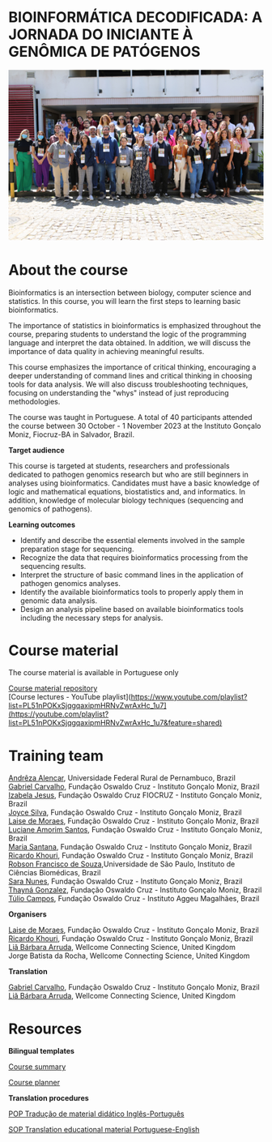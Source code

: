 # BIOINFORMÁTICA DECODIFICADA: A JORNADA DO INICIANTE À GENÔMICA DE PATÓGENOS

![Participants of the course Decodified Bioinformatics: the beginner’s journey into pathogen genomics. Credit: Fiocruz-BA](images/IGM_B$B_photo.JPG)

# About the course

Bioinformatics is an intersection between biology, computer science and statistics. In this course, you will learn the first steps to learning basic bioinformatics.

The importance of statistics in bioinformatics is emphasized throughout the course, preparing students to understand the logic of the programming language and interpret the data obtained. In addition, we will discuss the importance of data quality in achieving meaningful results.

This course emphasizes the importance of critical thinking, encouraging a deeper understanding of command lines and critical thinking in choosing tools for data analysis. We will also discuss troubleshooting techniques, focusing on understanding the "whys" instead of just reproducing methodologies.

The course was taught in Portuguese. A total of 40 participants attended the course between 30 October - 1 November 2023 at the Instituto Gonçalo Moniz, Fiocruz-BA in Salvador, Brazil. 


**Target audience**

This course is targeted at students, researchers and professionals dedicated to pathogen genomics research but who are still beginners in analyses using bioinformatics. Candidates must have a basic knowledge of logic and mathematical equations, biostatistics and, and informatics. In addition, knowledge of molecular biology techniques (sequencing and genomics of pathogens).

**Learning outcomes**

* Identify and describe the essential elements involved in the sample preparation stage for sequencing.              
* Recognize the data that requires bioinformatics processing from the sequencing results.
* Interpret the structure of basic command lines in the application of pathogen genomics analyses.
* Identify the available bioinformatics tools to properly apply them in genomic data analysis.
* Design an analysis pipeline based on available bioinformatics tools including the necessary steps for analysis.


# Course material

The course material is available in Portuguese only

[Course material repository](https://github.com/khourious/IGM-TRAIN)           
[Course lectures - YouTube playlist](https://www.youtube.com/playlist?list=PL51nPOKxSjqgqaxipmHRNvZwrAxHc_1u7](https://youtube.com/playlist?list=PL51nPOKxSjqgqaxipmHRNvZwrAxHc_1u7&feature=shared)

# Training team


[Andrêza Alencar](http://lattes.cnpq.br/6060587704569605), Universidade Federal Rural de Pernambuco, Brazil               
[Gabriel Carvalho](https://lattes.cnpq.br/4456457687905570), Fundação Oswaldo Cruz - Instituto Gonçalo Moniz, Brazil                   
[Izabela Jesus](http://lattes.cnpq.br/0672249529836634), Fundação Oswaldo Cruz FIOCRUZ - Instituto Gonçalo Moniz, Brazil               
[Joyce Silva](http://lattes.cnpq.br/0672249529836634), Fundação Oswaldo Cruz - Instituto Gonçalo Moniz, Brazil               
[Laise de Moraes](http://lattes.cnpq.br/7097758558494370), Fundação Oswaldo Cruz - Instituto Gonçalo Moniz, Brazil         
[Luciane Amorim Santos](http://lattes.cnpq.br/5234646852674978), Fundação Oswaldo Cruz - Instituto Gonçalo Moniz, Brazil                
[Maria Santana](http://lattes.cnpq.br/5525773652112511), Fundação Oswaldo Cruz - Instituto Gonçalo Moniz, Brazil               
[Ricardo Khouri](http://lattes.cnpq.br/9908602398727888), Fundação Oswaldo Cruz - Instituto Gonçalo Moniz, Brazil             
[Robson Francisco de Souza](http://lattes.cnpq.br/0008899757720949),Universidade de São Paulo, Instituto de Ciências Biomédicas, Brazil              
[Sara Nunes](http://lattes.cnpq.br/5594266589559004), Fundação Oswaldo Cruz - Instituto Gonçalo Moniz, Brazil                
[Thayná Gonzalez](http://lattes.cnpq.br/9477783971608307), Fundação Oswaldo Cruz - Instituto Gonçalo Moniz, Brazil               
[Túlio Campos](http://lattes.cnpq.br/1367273895160398), Fundação Oswaldo Cruz - Instituto Aggeu Magalhães, Brazil             
 
**Organisers**

[Laise de Moraes](http://lattes.cnpq.br/7097758558494370), Fundação Oswaldo Cruz - Instituto Gonçalo Moniz, Brazil             
[Ricardo Khouri](http://lattes.cnpq.br/9908602398727888), Fundação Oswaldo Cruz - Instituto Gonçalo Moniz, Brazil                
[Liã Bárbara Arruda](http://lattes.cnpq.br/6247495194627118), Wellcome Connecting Science, United Kingdom                     
Jorge Batista da Rocha, Wellcome Connecting Science, United Kingdom               


**Translation**

[Gabriel Carvalho](https://lattes.cnpq.br/4456457687905570), Fundação Oswaldo Cruz - Instituto Gonçalo Moniz, Brazil                    
[Liã Bárbara Arruda](http://lattes.cnpq.br/6247495194627118), Wellcome Connecting Science, United Kingdom               


# Resources


**Bilingual templates**


[Course summary](assets/Course_summary_template.docx)


[Course planner](assets/Course_summary_template.docx)


**Translation procedures**


[POP Tradução de material didático Inglês-Português](assets/POP_PT-BR.pdf)


[SOP Translation educational material Portuguese-English](assets/SOP_EN-GB.pdf)



